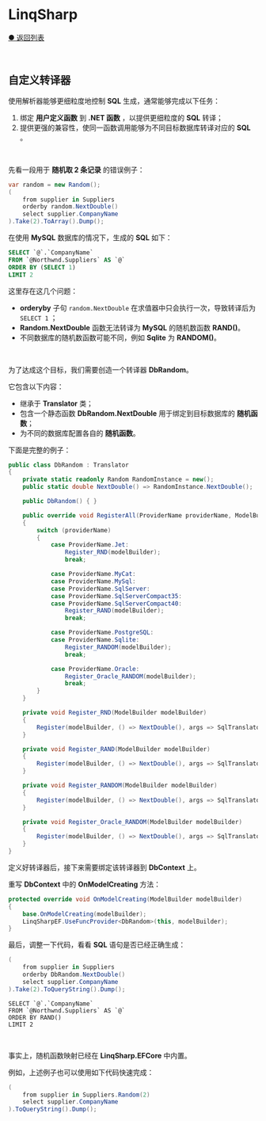 # LinqSharp

[● 返回列表](https://github.com/zmjack/LinqSharp/blob/master/README-CN.md)

<br/>

## 自定义转译器

使用解析器能够更细粒度地控制 **SQL** 生成，通常能够完成以下任务：

1. 绑定 **用户定义函数** 到 **.NET 函数** ，以提供更细粒度的 **SQL** 转译；
2. 提供更强的兼容性，使同一函数调用能够为不同目标数据库转译对应的 **SQL** 。

<br/>

先看一段用于 **随机取 2 条记录** 的错误例子：

```csharp
var random = new Random();	
(
    from supplier in Suppliers
    orderby random.NextDouble()
    select supplier.CompanyName
).Take(2).ToArray().Dump();	
```

在使用 **MySQL** 数据库的情况下，生成的 **SQL** 如下：

```sql
SELECT `@`.`CompanyName`
FROM `@Northwnd.Suppliers` AS `@`
ORDER BY (SELECT 1)
LIMIT 2
```

这里存在这几个问题：

- **orderyby** 子句 `random.NextDouble` 在求值器中只会执行一次，导致转译后为 `SELECT 1` ；
- **Random.NextDouble** 函数无法转译为 **MySQL** 的随机数函数 **RAND()**。
- 不同数据库的随机数函数可能不同，例如 **Sqlite** 为 **RANDOM()**。

<br/>

为了达成这个目标，我们需要创造一个转译器 **DbRandom**。

它包含以下内容：

- 继承于 **Translator** 类；
- 包含一个静态函数 **DbRandom.NextDouble** 用于绑定到目标数据库的 **随机函数**；
- 为不同的数据库配置各自的 **随机函数**。

下面是完整的例子：

```csharp
public class DbRandom : Translator
{
	private static readonly Random RandomInstance = new();
	public static double NextDouble() => RandomInstance.NextDouble();

	public DbRandom() { }

	public override void RegisterAll(ProviderName providerName, ModelBuilder modelBuilder)
	{
		switch (providerName)
		{
			case ProviderName.Jet:
				Register_RND(modelBuilder);
				break;

			case ProviderName.MyCat:
			case ProviderName.MySql:
			case ProviderName.SqlServer:
			case ProviderName.SqlServerCompact35:
			case ProviderName.SqlServerCompact40:
				Register_RAND(modelBuilder);
				break;

			case ProviderName.PostgreSQL:
			case ProviderName.Sqlite:
				Register_RANDOM(modelBuilder);
				break;

			case ProviderName.Oracle:
				Register_Oracle_RANDOM(modelBuilder);
				break;
		}
	}

	private void Register_RND(ModelBuilder modelBuilder)
	{
		Register(modelBuilder, () => NextDouble(), args => SqlTranslator.Function<double>("RND", args));
	}

	private void Register_RAND(ModelBuilder modelBuilder)
	{
		Register(modelBuilder, () => NextDouble(), args => SqlTranslator.Function<double>("RAND", args));
	}

	private void Register_RANDOM(ModelBuilder modelBuilder)
	{
		Register(modelBuilder, () => NextDouble(), args => SqlTranslator.Function<double>("RANDOM", args));
	}

	private void Register_Oracle_RANDOM(ModelBuilder modelBuilder)
	{
		Register(modelBuilder, () => NextDouble(), args => SqlTranslator.Function<double>("DBMS_RANDOM", "RANDOM", args));
	}
}
```

定义好转译器后，接下来需要绑定该转译器到 **DbContext** 上。

重写 **DbContext** 中的 **OnModelCreating** 方法：

```csharp
protected override void OnModelCreating(ModelBuilder modelBuilder)
{
    base.OnModelCreating(modelBuilder);
    LinqSharpEF.UseFuncProvider<DbRandom>(this, modelBuilder);
}
```

最后，调整一下代码，看看 **SQL** 语句是否已经正确生成：

```csharp
(
    from supplier in Suppliers
    orderby DbRandom.NextDouble()
    select supplier.CompanyName
).Take(2).ToQueryString().Dump();
```

```mysql
SELECT `@`.`CompanyName`
FROM `@Northwnd.Suppliers` AS `@`
ORDER BY RAND()
LIMIT 2
```

<br/>

事实上，随机函数映射已经在 **LinqSharp.EFCore** 中内置。

例如，上述例子也可以使用如下代码快速完成：

```csharp
(
    from supplier in Suppliers.Random(2)
    select supplier.CompanyName
).ToQueryString().Dump();
```

<br/>

